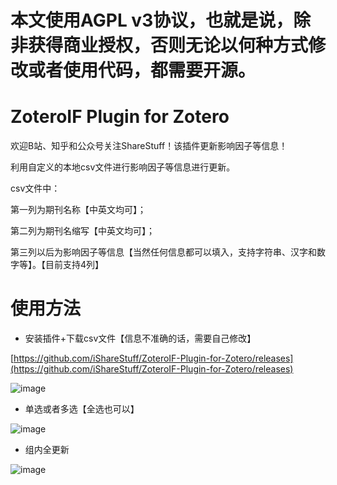# 本文使用AGPL v3协议，也就是说，除非获得商业授权，否则无论以何种方式修改或者使用代码，都需要开源。

# ZoteroIF Plugin for Zotero
欢迎B站、知乎和公众号关注ShareStuff！该插件更新影响因子等信息！

利用自定义的本地csv文件进行影响因子等信息进行更新。

csv文件中：

第一列为期刊名称【中英文均可】；

第二列为期刊名缩写【中英文均可】；

第三列以后为影响因子等信息【当然任何信息都可以填入，支持字符串、汉字和数字等】。【目前支持4列】

# 使用方法
* 安装插件+下载csv文件【信息不准确的话，需要自己修改】

[https://github.com/iShareStuff/ZoteroIF-Plugin-for-Zotero/releases](https://github.com/iShareStuff/ZoteroIF-Plugin-for-Zotero/releases)

![image](https://user-images.githubusercontent.com/61663626/163552631-745843a7-56b1-4fef-86e4-fc620119ebc3.png)

* 单选或者多选【全选也可以】

![image](https://user-images.githubusercontent.com/61663626/163552809-56404e83-51f0-411e-9e47-152bdd566818.png)

* 组内全更新

![image](https://user-images.githubusercontent.com/61663626/163552858-e218ae41-0f8e-494f-8624-5ceb2061aaa1.png)
